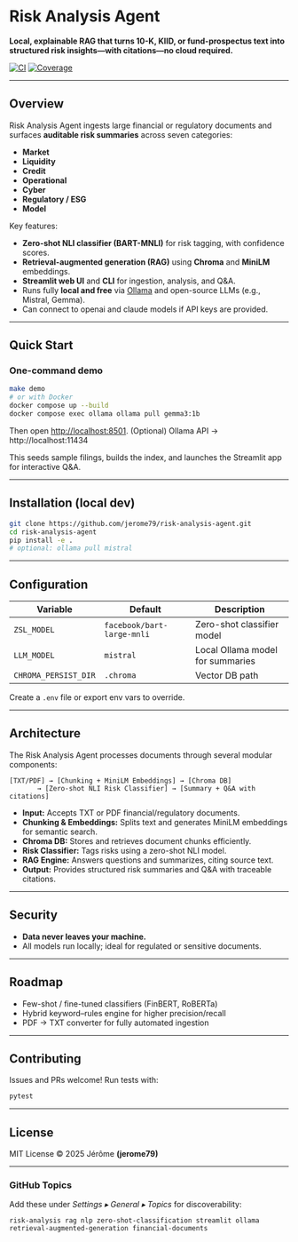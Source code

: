 # Risk Analysis Agent

**Local, explainable RAG that turns 10-K, KIID, or fund-prospectus text into structured risk insights—with citations—no cloud required.**

[![CI](https://github.com/jerome79/risk-analysis-agent/actions/workflows/ci.yml/badge.svg)](https://github.com/jerome79/risk-analysis-agent/actions)
[![Coverage](https://img.shields.io/codecov/c/github/jerome79/risk-analysis-agent)](https://app.codecov.io/gh/jerome79/risk-analysis-agent)

---

## Overview
Risk Analysis Agent ingests large financial or regulatory documents and surfaces **auditable risk summaries** across seven categories:

- **Market**
- **Liquidity**
- **Credit**
- **Operational**
- **Cyber**
- **Regulatory / ESG**
- **Model**

Key features:

* **Zero-shot NLI classifier (BART-MNLI)** for risk tagging, with confidence scores.
* **Retrieval-augmented generation (RAG)** using **Chroma** and **MiniLM** embeddings.
* **Streamlit web UI** and **CLI** for ingestion, analysis, and Q&A.
* Runs fully **local and free** via [Ollama](https://ollama.com/) and open-source LLMs (e.g., Mistral, Gemma).
* Can connect to openai and claude models if API keys are provided.

---

## Quick Start

### One-command demo
```bash
make demo
# or with Docker
docker compose up --build
docker compose exec ollama ollama pull gemma3:1b
```
Then open [http://localhost:8501](http://localhost:8501).
(Optional) Ollama API → http://localhost:11434

This seeds sample filings, builds the index, and launches the Streamlit app for interactive Q&A.

---

## Installation (local dev)

```bash
git clone https://github.com/jerome79/risk-analysis-agent.git
cd risk-analysis-agent
pip install -e .
# optional: ollama pull mistral
```

---

## Configuration

| Variable            | Default              | Description                           |
|---------------------|----------------------|---------------------------------------|
| `ZSL_MODEL`         | `facebook/bart-large-mnli` | Zero-shot classifier model |
| `LLM_MODEL`         | `mistral`           | Local Ollama model for summaries      |
| `CHROMA_PERSIST_DIR`| `.chroma`           | Vector DB path                        |

Create a `.env` file or export env vars to override.

---

## Architecture

The Risk Analysis Agent processes documents through several modular components:

```
[TXT/PDF] → [Chunking + MiniLM Embeddings] → [Chroma DB]
       → [Zero-shot NLI Risk Classifier] → [Summary + Q&A with citations]
```

- **Input:** Accepts TXT or PDF financial/regulatory documents.
- **Chunking & Embeddings:** Splits text and generates MiniLM embeddings for semantic search.
- **Chroma DB:** Stores and retrieves document chunks efficiently.
- **Risk Classifier:** Tags risks using a zero-shot NLI model.
- **RAG Engine:** Answers questions and summarizes, citing source text.
- **Output:** Provides structured risk summaries and Q\&A with traceable citations.

---

## Security

- **Data never leaves your machine.**
- All models run locally; ideal for regulated or sensitive documents.

---

## Roadmap

- Few-shot / fine-tuned classifiers (FinBERT, RoBERTa)
- Hybrid keyword–rules engine for higher precision/recall
- PDF → TXT converter for fully automated ingestion

---

## Contributing

Issues and PRs welcome!
Run tests with:

```bash
pytest
```

---

## License
MIT License © 2025 Jérôme **(jerome79)**

---

### GitHub Topics
Add these under *Settings ▸ General ▸ Topics* for discoverability:

```
risk-analysis rag nlp zero-shot-classification streamlit ollama
retrieval-augmented-generation financial-documents
```
